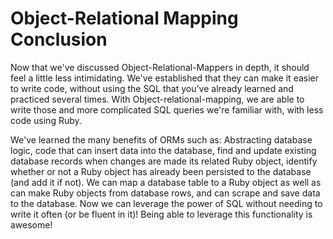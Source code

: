 # Object-Relational Mapping Conclusion

Now that we've discussed Object-Relational-Mappers in depth, it should feel a
little less intimidating. We've established that they can make it easier to
write code, without using the SQL that you've already learned and practiced
several times. With Object-relational-mapping, we are able to write those and
more complicated SQL queries we're familiar with, with less code using Ruby.

We've learned the many benefits of ORMs such as: Abstracting database logic,
code that can insert data into the database, find and update existing
database records when changes are made its related Ruby object, identify whether
or not a Ruby object has already been persisted to the database (and add it if
not). We can map a database table to a Ruby object as well as can make Ruby
objects from database rows, and can scrape and save data to the database. Now we
can leverage the power of SQL without needing to write it often (or be fluent in
it)! Being able to leverage this functionality is awesome!
